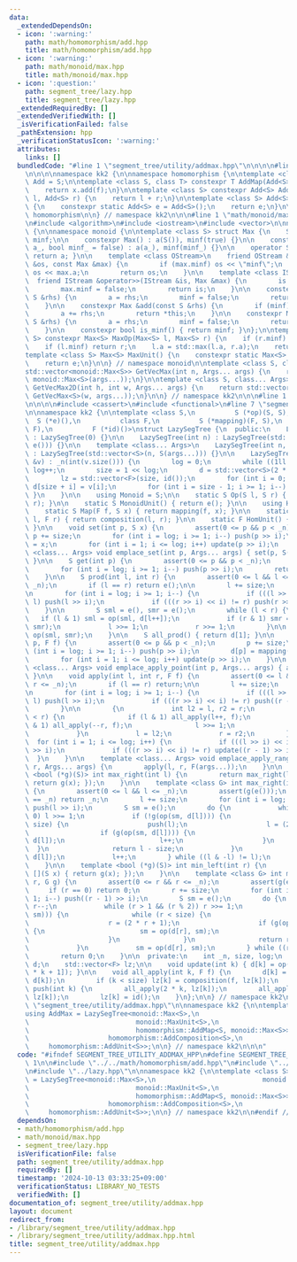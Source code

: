 ```yaml
---
data:
  _extendedDependsOn:
  - icon: ':warning:'
    path: math/homomorphism/add.hpp
    title: math/homomorphism/add.hpp
  - icon: ':warning:'
    path: math/monoid/max.hpp
    title: math/monoid/max.hpp
  - icon: ':question:'
    path: segment_tree/lazy.hpp
    title: segment_tree/lazy.hpp
  _extendedRequiredBy: []
  _extendedVerifiedWith: []
  _isVerificationFailed: false
  _pathExtension: hpp
  _verificationStatusIcon: ':warning:'
  attributes:
    links: []
  bundledCode: "#line 1 \"segment_tree/utility/addmax.hpp\"\n\n\n\n#line 1 \"math/homomorphism/add.hpp\"\
    \n\n\n\nnamespace kk2 {\n\nnamespace homomorphism {\n\ntemplate <class S> using\
    \ Add = S;\n\ntemplate <class S, class T> constexpr T AddMap(Add<S> f, T x) {\n\
    \    return x.add(f);\n}\n\ntemplate <class S> constexpr Add<S> AddComposition(Add<S>\
    \ l, Add<S> r) {\n    return l + r;\n}\n\ntemplate <class S> Add<S> AddUnit()\
    \ {\n    constexpr static Add<S> e = Add<S>();\n    return e;\n}\n\n} // namespace\
    \ homomorphism\n\n} // namespace kk2\n\n\n#line 1 \"math/monoid/max.hpp\"\n\n\n\
    \n#include <algorithm>\n#include <iostream>\n#include <vector>\n\nnamespace kk2\
    \ {\n\nnamespace monoid {\n\ntemplate <class S> struct Max {\n    S a;\n    bool\
    \ minf;\n\n    constexpr Max() : a(S()), minf(true) {}\n\n    constexpr Max(S\
    \ a_, bool minf_ = false) : a(a_), minf(minf_) {}\n\n    operator S() const {\
    \ return a; }\n\n    template <class OStream>\n    friend OStream &operator<<(OStream\
    \ &os, const Max &max) {\n        if (max.minf) os << \"minf\";\n        else\
    \ os << max.a;\n        return os;\n    }\n\n    template <class IStream>\n  \
    \  friend IStream &operator>>(IStream &is, Max &max) {\n        is >> max.a;\n\
    \        max.minf = false;\n        return is;\n    }\n\n    constexpr Max &operator=(const\
    \ S &rhs) {\n        a = rhs;\n        minf = false;\n        return *this;\n\
    \    }\n\n    constexpr Max &add(const S &rhs) {\n        if (minf) return *this;\n\
    \        a += rhs;\n        return *this;\n    }\n\n    constexpr Max &update(const\
    \ S &rhs) {\n        a = rhs;\n        minf = false;\n        return *this;\n\
    \    }\n\n    constexpr bool is_minf() { return minf; }\n};\n\ntemplate <class\
    \ S> constexpr Max<S> MaxOp(Max<S> l, Max<S> r) {\n    if (r.minf) return l;\n\
    \    if (l.minf) return r;\n    l.a = std::max(l.a, r.a);\n    return l;\n}\n\n\
    template <class S> Max<S> MaxUnit() {\n    constexpr static Max<S> e = Max<S>();\n\
    \    return e;\n}\n\n} // namespace monoid\n\ntemplate <class S, class... Args>\n\
    std::vector<monoid::Max<S>> GetVecMax(int n, Args... args) {\n    return std::vector<monoid::Max<S>>(n,\
    \ monoid::Max<S>(args...));\n}\n\ntemplate <class S, class... Args>\nstd::vector<std::vector<monoid::Max<S>>>\
    \ GetVecMax2D(int h, int w, Args... args) {\n    return std::vector<std::vector<monoid::Max<S>>>(h,\
    \ GetVecMax<S>(w, args...));\n}\n\n} // namespace kk2\n\n\n#line 1 \"segment_tree/lazy.hpp\"\
    \n\n\n\n#include <cassert>\n#include <functional>\n#line 7 \"segment_tree/lazy.hpp\"\
    \n\nnamespace kk2 {\n\ntemplate <class S,\n          S (*op)(S, S),\n        \
    \  S (*e)(),\n          class F,\n          S (*mapping)(F, S),\n          F (*composition)(F,\
    \ F),\n          F (*id)()>\nstruct LazySegTree {\n  public:\n    LazySegTree()\
    \ : LazySegTree(0) {}\n\n    LazySegTree(int n) : LazySegTree(std::vector<S>(n,\
    \ e())) {}\n\n    template <class... Args>\n    LazySegTree(int n, Args... args)\
    \ : LazySegTree(std::vector<S>(n, S(args...))) {}\n\n    LazySegTree(const std::vector<S>\
    \ &v) : _n(int(v.size())) {\n        log = 0;\n        while ((1ll << log) < _n)\
    \ log++;\n        size = 1 << log;\n        d = std::vector<S>(2 * size, e());\n\
    \        lz = std::vector<F>(size, id());\n        for (int i = 0; i < _n; i++)\
    \ d[size + i] = v[i];\n        for (int i = size - 1; i >= 1; i--) { update(i);\
    \ }\n    }\n\n    using Monoid = S;\n\n    static S Op(S l, S r) { return op(l,\
    \ r); }\n\n    static S MonoidUnit() { return e(); }\n\n    using Hom = F;\n\n\
    \    static S Map(F f, S x) { return mapping(f, x); }\n\n    static F Composition(F\
    \ l, F r) { return composition(l, r); }\n\n    static F HomUnit() { return id();\
    \ }\n\n    void set(int p, S x) {\n        assert(0 <= p && p < _n);\n       \
    \ p += size;\n        for (int i = log; i >= 1; i--) push(p >> i);\n        d[p]\
    \ = x;\n        for (int i = 1; i <= log; i++) update(p >> i);\n    }\n\n    template\
    \ <class... Args> void emplace_set(int p, Args... args) { set(p, S(args...));\
    \ }\n\n    S get(int p) {\n        assert(0 <= p && p < _n);\n        p += size;\n\
    \        for (int i = log; i >= 1; i--) push(p >> i);\n        return d[p];\n\
    \    }\n\n    S prod(int l, int r) {\n        assert(0 <= l && l <= r && r <=\
    \ _n);\n        if (l == r) return e();\n\n        l += size;\n        r += size;\n\
    \n        for (int i = log; i >= 1; i--) {\n            if (((l >> i) << i) !=\
    \ l) push(l >> i);\n            if (((r >> i) << i) != r) push(r >> i);\n    \
    \    }\n\n        S sml = e(), smr = e();\n        while (l < r) {\n         \
    \   if (l & 1) sml = op(sml, d[l++]);\n            if (r & 1) smr = op(d[--r],\
    \ smr);\n            l >>= 1;\n            r >>= 1;\n        }\n\n        return\
    \ op(sml, smr);\n    }\n\n    S all_prod() { return d[1]; }\n\n    void apply(int\
    \ p, F f) {\n        assert(0 <= p && p < _n);\n        p += size;\n        for\
    \ (int i = log; i >= 1; i--) push(p >> i);\n        d[p] = mapping(f, d[p]);\n\
    \        for (int i = 1; i <= log; i++) update(p >> i);\n    }\n\n    template\
    \ <class... Args> void emplace_apply_point(int p, Args... args) { apply(p, F(args...));\
    \ }\n\n    void apply(int l, int r, F f) {\n        assert(0 <= l && l <= r &&\
    \ r <= _n);\n        if (l == r) return;\n\n        l += size;\n        r += size;\n\
    \n        for (int i = log; i >= 1; i--) {\n            if (((l >> i) << i) !=\
    \ l) push(l >> i);\n            if (((r >> i) << i) != r) push((r - 1) >> i);\n\
    \        }\n\n        {\n            int l2 = l, r2 = r;\n            while (l\
    \ < r) {\n                if (l & 1) all_apply(l++, f);\n                if (r\
    \ & 1) all_apply(--r, f);\n                l >>= 1;\n                r >>= 1;\n\
    \            }\n            l = l2;\n            r = r2;\n        }\n\n      \
    \  for (int i = 1; i <= log; i++) {\n            if (((l >> i) << i) != l) update(l\
    \ >> i);\n            if (((r >> i) << i) != r) update((r - 1) >> i);\n      \
    \  }\n    }\n\n    template <class... Args> void emplace_apply_range(int l, int\
    \ r, Args... args) {\n        apply(l, r, F(args...));\n    }\n\n    template\
    \ <bool (*g)(S)> int max_right(int l) {\n        return max_right(l, [](S x) {\
    \ return g(x); });\n    }\n\n    template <class G> int max_right(int l, G g)\
    \ {\n        assert(0 <= l && l <= _n);\n        assert(g(e()));\n        if (l\
    \ == _n) return _n;\n        l += size;\n        for (int i = log; i >= 1; i--)\
    \ push(l >> i);\n        S sm = e();\n        do {\n            while (l % 2 ==\
    \ 0) l >>= 1;\n            if (!g(op(sm, d[l]))) {\n                while (l <\
    \ size) {\n                    push(l);\n                    l = (2 * l);\n  \
    \                  if (g(op(sm, d[l]))) {\n                        sm = op(sm,\
    \ d[l]);\n                        l++;\n                    }\n              \
    \  }\n                return l - size;\n            }\n            sm = op(sm,\
    \ d[l]);\n            l++;\n        } while ((l & -l) != l);\n        return _n;\n\
    \    }\n\n    template <bool (*g)(S)> int min_left(int r) {\n        return min_left(r,\
    \ [](S x) { return g(x); });\n    }\n\n    template <class G> int min_left(int\
    \ r, G g) {\n        assert(0 <= r && r <= _n);\n        assert(g(e()));\n   \
    \     if (r == 0) return 0;\n        r += size;\n        for (int i = log; i >=\
    \ 1; i--) push((r - 1) >> i);\n        S sm = e();\n        do {\n           \
    \ r--;\n            while (r > 1 && (r % 2)) r >>= 1;\n            if (!g(op(d[r],\
    \ sm))) {\n                while (r < size) {\n                    push(r);\n\
    \                    r = (2 * r + 1);\n                    if (g(op(d[r], sm)))\
    \ {\n                        sm = op(d[r], sm);\n                        r--;\n\
    \                    }\n                }\n                return r + 1 - size;\n\
    \            }\n            sm = op(d[r], sm);\n        } while ((r & -r) != r);\n\
    \        return 0;\n    }\n\n  private:\n    int _n, size, log;\n    std::vector<S>\
    \ d;\n    std::vector<F> lz;\n\n    void update(int k) { d[k] = op(d[2 * k], d[2\
    \ * k + 1]); }\n\n    void all_apply(int k, F f) {\n        d[k] = mapping(f,\
    \ d[k]);\n        if (k < size) lz[k] = composition(f, lz[k]);\n    }\n\n    void\
    \ push(int k) {\n        all_apply(2 * k, lz[k]);\n        all_apply(2 * k + 1,\
    \ lz[k]);\n        lz[k] = id();\n    }\n};\n\n} // namespace kk2\n\n\n#line 7\
    \ \"segment_tree/utility/addmax.hpp\"\n\nnamespace kk2 {\n\ntemplate <class S>\n\
    using AddMax = LazySegTree<monoid::Max<S>,\n                           monoid::MaxOp<S>,\n\
    \                           monoid::MaxUnit<S>,\n                           homomorphism::Add<S>,\n\
    \                           homomorphism::AddMap<S, monoid::Max<S>>,\n       \
    \                    homomorphism::AddComposition<S>,\n                      \
    \     homomorphism::AddUnit<S>>;\n\n} // namespace kk2\n\n\n"
  code: "#ifndef SEGMENT_TREE_UTILITY_ADDMAX_HPP\n#define SEGMENT_TREE_UTILITY_ADDMAX_HPP\
    \ 1\n\n#include \"../../math/homomorphism/add.hpp\"\n#include \"../../math/monoid/max.hpp\"\
    \n#include \"../lazy.hpp\"\n\nnamespace kk2 {\n\ntemplate <class S>\nusing AddMax\
    \ = LazySegTree<monoid::Max<S>,\n                           monoid::MaxOp<S>,\n\
    \                           monoid::MaxUnit<S>,\n                           homomorphism::Add<S>,\n\
    \                           homomorphism::AddMap<S, monoid::Max<S>>,\n       \
    \                    homomorphism::AddComposition<S>,\n                      \
    \     homomorphism::AddUnit<S>>;\n\n} // namespace kk2\n\n#endif // SEGMENT_TREE_UTILITY_ADDMAX_HPP\n"
  dependsOn:
  - math/homomorphism/add.hpp
  - math/monoid/max.hpp
  - segment_tree/lazy.hpp
  isVerificationFile: false
  path: segment_tree/utility/addmax.hpp
  requiredBy: []
  timestamp: '2024-10-13 03:33:25+09:00'
  verificationStatus: LIBRARY_NO_TESTS
  verifiedWith: []
documentation_of: segment_tree/utility/addmax.hpp
layout: document
redirect_from:
- /library/segment_tree/utility/addmax.hpp
- /library/segment_tree/utility/addmax.hpp.html
title: segment_tree/utility/addmax.hpp
---
```

